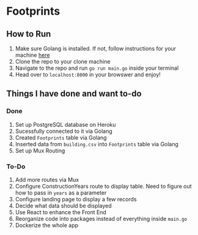 # Footprints

## How to Run

1. Make sure Golang is installed. If not, follow instructions for your machine [here](https://golang.org/doc/install)
2. Clone the repo to your clone machine
3. Navigate to the repo and run `go run main.go` inside your terminal
4. Head over to `localhost:8000` in your browswer and enjoy!

## Things I have done and want to-do

### Done

1. Set up PostgreSQL database on Heroku
2. Sucessfully connected to it via Golang
3. Created `Footprints` table via Golang
4. Inserted data from `building.csv` into `Footprints` table via Golang
5. Set up Mux Routing

### To-Do

1. Add more routes via Mux
2. Configure ConstructionYears route to display table. Need to figure out how to pass in `years` as a parameter
3. Configure landing page to display a few records
4. Decide what data should be displayed
5. Use React to enhance the Front End
6. Reorganize code into packages instead of everything inside `main.go`
7. Dockerize the whole app